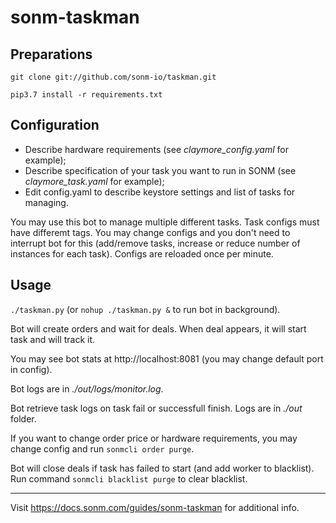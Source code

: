 # sonm-taskman

## Preparations

  `git clone git://github.com/sonm-io/taskman.git`
  
  `pip3.7 install -r requirements.txt`

## Configuration

- Describe hardware requirements (see *claymore_config.yaml* for example);
- Describe specification of your task you want to run in SONM (see *claymore_task.yaml* for example);
- Edit config.yaml to describe keystore settings and list of tasks for managing.

You may use this bot to manage multiple different tasks. Task configs must have differemt tags.
You may change configs and you don't need to interrupt bot for this (add/remove tasks, increase or reduce number of instances for each task). Configs are reloaded once per minute.

## Usage

`./taskman.py` (or `nohup ./taskman.py &` to run bot in background).

Bot will create orders and wait for deals.
When deal appears, it will start task and will track it.

You may see bot stats at http://localhost:8081 (you may change default port in config).

Bot logs are in *./out/logs/monitor.log*.

Bot retrieve task logs on task fail or successfull finish. Logs are in *./out* folder.

If you want to change order price or hardware requirements, you may change config and run `sonmcli order purge`.

Bot will close deals if task has failed to start (and add worker to blacklist).
Run command `sonmcli blacklist purge` to clear blacklist.

---

Visit https://docs.sonm.com/guides/sonm-taskman for additional info.
